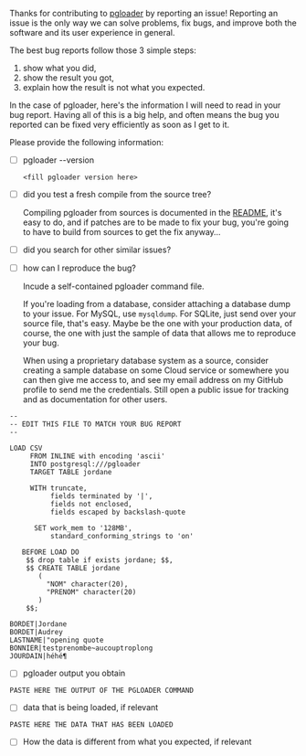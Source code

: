 Thanks for contributing to [pgloader](https://pgloader.io) by reporting an
issue! Reporting an issue is the only way we can solve problems, fix bugs,
and improve both the software and its user experience in general.

The best bug reports follow those 3 simple steps:

  1. show what you did,
  2. show the result you got,
  3. explain how the result is not what you expected.

In the case of pgloader, here's the information I will need to read in your
bug report. Having all of this is a big help, and often means the bug you
reported can be fixed very efficiently as soon as I get to it.

Please provide the following information:

<!-- delete text above this line -->

  - [ ] pgloader --version
  
    ```
    <fill pgloader version here>
    ```
  
  - [ ] did you test a fresh compile from the source tree?
    
    Compiling pgloader from sources is documented in the
    [README](https://github.com/dimitri/pgloader#build-from-sources), it's
    easy to do, and if patches are to be made to fix your bug, you're going
    to have to build from sources to get the fix anyway…
    
  - [ ] did you search for other similar issues?
    
  - [ ] how can I reproduce the bug?

    Incude a self-contained pgloader command file.

    If you're loading from a database, consider attaching a database dump to
    your issue. For MySQL, use `mysqldump`. For SQLite, just send over your
    source file, that's easy. Maybe be the one with your production data, of
    course, the one with just the sample of data that allows me to reproduce
    your bug.
    
    When using a proprietary database system as a source, consider creating
    a sample database on some Cloud service or somewhere you can then give
    me access to, and see my email address on my GitHub profile to send me
    the credentials. Still open a public issue for tracking and as
    documentation for other users.

```
--
-- EDIT THIS FILE TO MATCH YOUR BUG REPORT
--

LOAD CSV
     FROM INLINE with encoding 'ascii'
     INTO postgresql:///pgloader
     TARGET TABLE jordane

     WITH truncate,
          fields terminated by '|',
          fields not enclosed,
          fields escaped by backslash-quote

      SET work_mem to '128MB',
          standard_conforming_strings to 'on'

   BEFORE LOAD DO
    $$ drop table if exists jordane; $$,
    $$ CREATE TABLE jordane
       (
         "NOM" character(20),
         "PRENOM" character(20)
       )
    $$;

BORDET|Jordane
BORDET|Audrey
LASTNAME|"opening quote
BONNIER|testprenombe~aucouptroplong
JOURDAIN|héhé¶
```

  - [ ] pgloader output you obtain
  
```
PASTE HERE THE OUTPUT OF THE PGLOADER COMMAND
```

  - [ ] data that is being loaded, if relevant
  
```
PASTE HERE THE DATA THAT HAS BEEN LOADED
```

  - [ ] How the data is different from what you expected, if relevant
